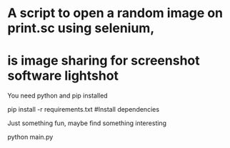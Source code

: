 # A script to open a random image on print.sc using selenium, 
# is image sharing for screenshot software lightshot
You need python and pip installed

pip install -r requirements.txt #Install dependencies

Just something fun, maybe find something interesting

python main.py
